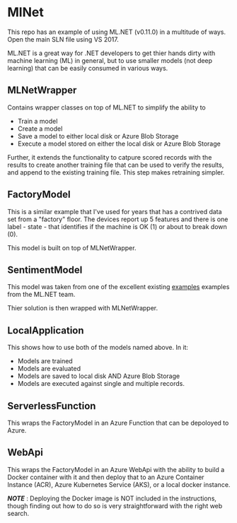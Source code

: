# MlNet
This repo has an example of using ML.NET (v0.11.0) in a multitude of ways. Open the main SLN file using VS 2017.

ML.NET is a great way for .NET developers to get thier hands dirty with machine learning (ML) in general, but to use smaller models (not deep learning) that can be easily consumed in various ways. 

## MLNetWrapper
Contains wrapper classes on top of ML.NET to simplify the ability to 

* Train a model
* Create a model
* Save a model to either local disk or Azure Blob Storage
* Execute a model stored on either the local disk or Azure Blob Storage

Further, it extends the functionality to catpure scored records with the results to create another training file that can be used to verify the results, and append to the existing training file. This step makes retraining simpler. 

## FactoryModel
This is a similar example that I've used for years that has a  contrived data set from a "factory" floor. The devices report up 5 features and there is one label - state - that identifies if the machine is OK (1) or about to break down (0).

This model is built on top of MLNetWrapper.

## SentimentModel
This model was taken from one of the excellent existing [examples](https://github.com/dotnet/machinelearning-samples/tree/master/samples/csharp/getting-started/BinaryClassification_SentimentAnalysis) examples from the ML.NET team.

Thier solution is then wrapped with MLNetWrapper.

## LocalApplication
This shows how to use both of the models named above. In it:

* Models are trained
* Models are evaluated
* Models are saved to local disk AND Azure Blob Storage
* Models are executed against single and multiple records.

## ServerlessFunction
This wraps the FactoryModel in an Azure Function that can be depoloyed to Azure.

## WebApi
This wraps the FactoryModel in an Azure WebApi with the ability to build a Docker container with it and then deploy that to an Azure Container Instance (ACR), Azure Kubernetes Service (AKS), or a local docker instance.

***NOTE*** : Deploying the Docker image is NOT included in the instructions, though finding out how to do so is very straightforward with the right web search. 